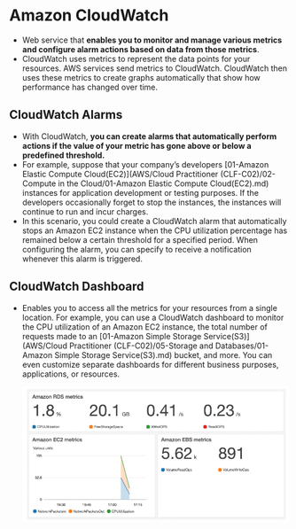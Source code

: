 # Amazon CloudWatch
- Web service that **enables you to monitor and manage various metrics and configure alarm actions based on data from those metrics**.
- CloudWatch uses metrics to represent the data points for your resources. AWS services send metrics to CloudWatch. CloudWatch then uses these metrics to create graphs automatically that show how performance has changed over time.

## CloudWatch Alarms
- With CloudWatch, **you can create alarms that automatically perform actions if the value of your metric has gone above or below a predefined threshold.**
- For example, suppose that your company’s developers [01-Amazon Elastic Compute Cloud(EC2)](AWS/Cloud Practitioner (CLF-C02)/02-Compute in the Cloud/01-Amazon Elastic Compute Cloud(EC2).md) instances for application development or testing purposes. If the developers occasionally forget to stop the instances, the instances will continue to run and incur charges. 
- In this scenario, you could create a CloudWatch alarm that automatically stops an Amazon EC2 instance when the CPU utilization percentage has remained below a certain threshold for a specified period. When configuring the alarm, you can specify to receive a notification whenever this alarm is triggered.

## CloudWatch Dashboard
- Enables you to access all the metrics for your resources from a single location. For example, you can use a CloudWatch dashboard to monitor the CPU utilization of an Amazon EC2 instance, the total number of requests made to an [01-Amazon Simple Storage Service(S3)](AWS/Cloud Practitioner (CLF-C02)/05-Storage and Databases/01-Amazon Simple Storage Service(S3).md) bucket, and more. You can even customize separate dashboards for different business purposes, applications, or resources.

	![cloudwatch_dashboard](../img/cloudwatch_dashboard.png)